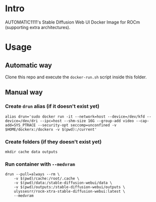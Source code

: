 # Intro

AUTOMATIC1111's Stable Diffusion Web UI Docker Image for ROCm (supporting extra architectures).

# Usage

## Automatic way

Clone this repo and execute the `docker-run.sh` script inside this folder.

## Manual way

### Create `drun` alias (if it doesn't exist yet)
```shell
alias drun='sudo docker run -it --network=host --device=/dev/kfd --device=/dev/dri --ipc=host --shm-size 16G --group-add video --cap-add=SYS_PTRACE --security-opt seccomp=unconfined -v $HOME/dockerx:/dockerx -v $(pwd):/current'
```

### Create folders (if they doesn't exist yet)
```shell
mkdir cache data outputs
```

### Run container with `--medvram`
```shell
drun --pull=always --rm \
    -v $(pwd)/cache:/root/.cache \
    -v $(pwd)/data:/stable-diffusion-webui/data \
    -v $(pwd)/outputs:/stable-diffusion-webui/outputs \
    ulyssesrr/rocm-xtra-stable-diffusion-webui:latest \
    --medvram
```
